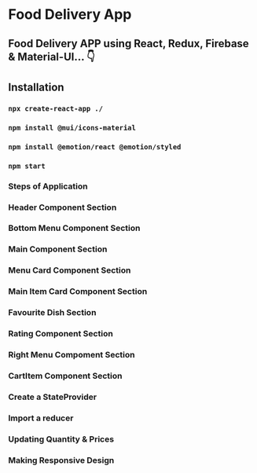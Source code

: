 # Food Delivery App

## Food Delivery APP using React, Redux, Firebase & Material-UI... 👇

## Installation

### `npx create-react-app ./`
### `npm install @mui/icons-material`
### `npm install @emotion/react @emotion/styled`
### `npm start`

### Steps of Application

### Header Component Section
### Bottom Menu Component Section
### Main Component Section
### Menu Card Component Section
### Main Item Card Component Section
### Favourite Dish Section
### Rating Component Section
### Right Menu Compoment Section
### CartItem Component Section
### Create a StateProvider
### Import a reducer
### Updating Quantity & Prices
### Making Responsive Design



